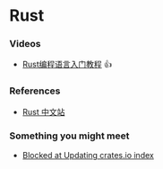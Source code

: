 # Rust

### Videos

- [Rust编程语言入门教程](https://www.bilibili.com/video/BV1hp4y1k7SV) 👍

### References

- [Rust 中文站](https://www.rust-lang.org/zh-CN/)

### Something you might meet

- [Blocked at Updating crates.io index](https://github.com/Gnotes/rust/issues/1)